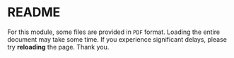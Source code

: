 # README

For this module, some files are provided in `PDF` format. Loading the entire document may take some time. If you experience significant delays, please try **reloading** the page. Thank you.
